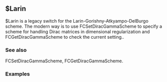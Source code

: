 ##  $Larin 

$Larin  is a legacy switch for the Larin-Gorishny-Atkyampo-DelBurgo scheme. The modern way is to use FCSetDiracGammaScheme to specify a scheme for handling Dirac matrices in dimensional regularization and FCGetDiracGammaScheme to check the current setting..

###  See also 

FCSetDiracGammaScheme, FCGetDiracGammaScheme.

###  Examples 